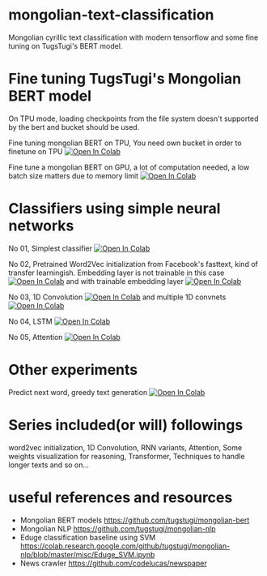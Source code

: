 # mongolian-text-classification
Mongolian cyrillic text classification with modern tensorflow and some fine tuning on TugsTugi's BERT model.

# Fine tuning TugsTugi's Mongolian BERT model
On TPU mode, loading checkpoints from the file system doesn't supported by the bert and bucket should be used.

Fine tuning mongolian BERT on TPU, You need own bucket in order to finetune on TPU [![Open In Colab](https://colab.research.google.com/assets/colab-badge.svg)](https://colab.research.google.com/drive/1CnGd2OnNDlxe6ZUjmOa7zg__CcKk5X85)

Fine tune a mongolian BERT on GPU, a lot of computation needed, a low batch size matters due to memory limit [![Open In Colab](https://colab.research.google.com/assets/colab-badge.svg)](https://colab.research.google.com/drive/1u9mVeWRh7GWLONAzZ3XpJciPfv38vHaZ)

# Classifiers using simple neural networks

No 01, Simplest classifier [![Open In Colab](https://colab.research.google.com/assets/colab-badge.svg)](https://colab.research.google.com/drive/1Ulv6tUAjOsp-jN4sTdef3lTuJb0yX4qy)

No 02, Pretrained Word2Vec initialization from Facebook's fasttext, kind of transfer learningish. Embedding layer is not trainable in this case [![Open In Colab](https://colab.research.google.com/assets/colab-badge.svg)](https://colab.research.google.com/drive/1SfwdhIoRMi4kXeAN8eUjYXKuT5zig9WV) and with trainable embedding layer [![Open In Colab](https://colab.research.google.com/assets/colab-badge.svg)](https://colab.research.google.com/drive/1WQvCa6KDOxQ2YjDdb48g4zsN60_Svbhg)

No 03, 1D Convolution [![Open In Colab](https://colab.research.google.com/assets/colab-badge.svg)](https://colab.research.google.com/drive/1JgJN74E1w1x8RSjm9qi06uw6y0I_9k1J) and multiple 1D convnets [![Open In Colab](https://colab.research.google.com/assets/colab-badge.svg)](https://colab.research.google.com/drive/1lTh2dG64L4aJsCip714sCA_xQgMttxOb)

No 04, LSTM [![Open In Colab](https://colab.research.google.com/assets/colab-badge.svg)](https://colab.research.google.com/drive/1j0MN3UTGz-990bl61n5B1mrtjnq8hSdh)

No 05, Attention [![Open In Colab](https://colab.research.google.com/assets/colab-badge.svg)](https://colab.research.google.com/drive/10nPgRmbZsjad46CdVJKRHklestXcEpZ5)

# Other experiments
Predict next word, greedy text generation [![Open In Colab](https://colab.research.google.com/assets/colab-badge.svg)](https://colab.research.google.com/drive/1urjsJUuNTnTAAAqu_eXpIkwRWUi72xp_)

# Series included(or will) followings
word2vec initialization, 1D Convolution, RNN variants, Attention, Some weights visualization for reasoning, Transformer, Techniques to handle longer texts and so on...


# useful references and resources
  - Mongolian BERT models
    https://github.com/tugstugi/mongolian-bert
  - Mongolian NLP
    https://github.com/tugstugi/mongolian-nlp
  - Eduge classification baseline using SVM
  	https://colab.research.google.com/github/tugstugi/mongolian-nlp/blob/master/misc/Eduge_SVM.ipynb
  - News crawler
    https://github.com/codelucas/newspaper
  
